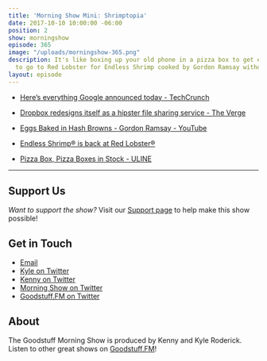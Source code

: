 ```yaml
---
title: 'Morning Show Mini: Shrimptopia'
date: 2017-10-10 10:00:00 -06:00
position: 2
show: morningshow
episode: 365
image: "/uploads/morningshow-365.png"
description: It's like boxing up your old phone in a pizza box to get enough money
  to go to Red Lobster for Endless Shrimp cooked by Gordon Ramsay without any ingredients.
layout: episode
---
```


* [Here’s everything Google announced today - TechCrunch](https://techcrunch.com/gallery/heres-everything-google-announced-today/)

* [Dropbox redesigns itself as a hipster file sharing service - The Verge](https://www.theverge.com/2017/10/3/16412238/dropbox-redesign-new-ui-colors)

* [Eggs Baked in Hash Browns - Gordon Ramsay - YouTube](https://www.youtube.com/watch?v=nRGz2md8l28)

* [Endless Shrimp® is back at Red Lobster®](https://www.redlobster.com/news-press/press/article/2017/08/30/endless-shrimp-is-back-at-red-lobster)

* [Pizza Box, Pizza Boxes in Stock - ULINE](https://www.uline.com/BL_8682/Pizza-Boxes)

---

## Support Us
*Want to support the show?* Visit our [Support page](https://goodstuff.fm/support) to help make this show possible!

## Get in Touch
* [Email](mailto:kyle@goodstuff.fm)
* [Kyle on Twitter](http://twitter.com/dogburps)
* [Kenny on Twitter](http://twitter.com/pizzarobotics)
* [Morning Show on Twitter](http://twitter.com/morningshowam)
* [Goodstuff.FM on Twitter](http://twitter.com/goodstufffm)

## About
The Goodstuff Morning Show is produced by Kenny and Kyle Roderick. Listen to other great shows on [Goodstuff.FM](http://goodstuff.fm/shows)!